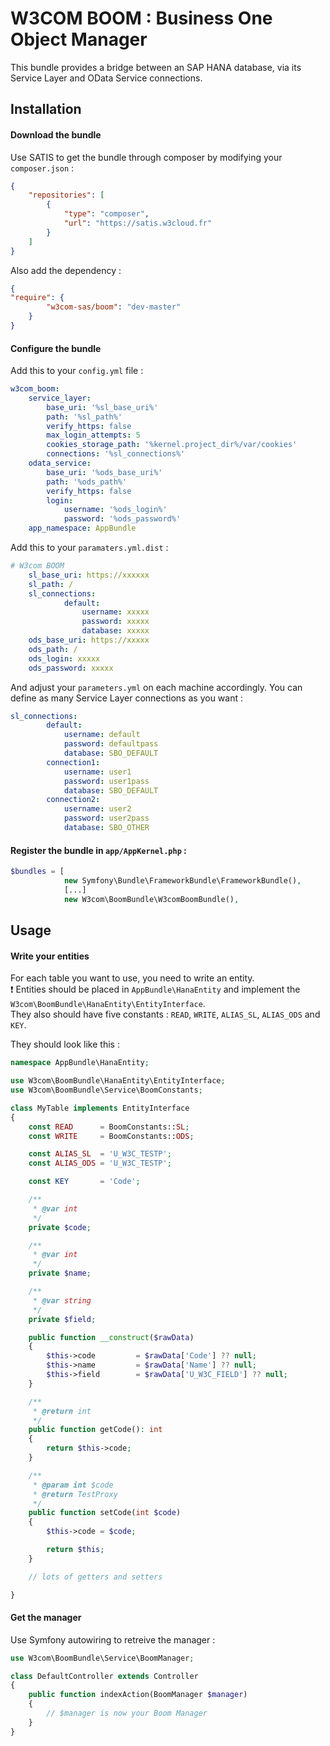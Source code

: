 # W3COM BOOM : Business One Object Manager

This bundle provides a bridge between an SAP HANA database, via its Service Layer and OData Service connections.

## Installation

#### Download the bundle

Use SATIS to get the bundle through composer by modifying your `composer.json` :

```json
{
    "repositories": [
        {
            "type": "composer",
            "url": "https://satis.w3cloud.fr"
        }
    ]
}
```

Also add the dependency :

```json
{
"require": {
        "w3com-sas/boom": "dev-master"
    }
}
```

#### Configure the bundle

Add this to your `config.yml` file :
````yaml
w3com_boom:
    service_layer:
        base_uri: '%sl_base_uri%'
        path: '%sl_path%'
        verify_https: false
        max_login_attempts: 5
        cookies_storage_path: '%kernel.project_dir%/var/cookies'
        connections: '%sl_connections%'
    odata_service:
        base_uri: '%ods_base_uri%'
        path: '%ods_path%'
        verify_https: false
        login:
            username: '%ods_login%'
            password: '%ods_password%'
    app_namespace: AppBundle
````

Add this to your `paramaters.yml.dist` :
````yaml
# W3com BOOM
    sl_base_uri: https://xxxxxx
    sl_path: /
    sl_connections:
            default:
                username: xxxxx
                password: xxxxx
                database: xxxxx
    ods_base_uri: https://xxxxx
    ods_path: /
    ods_login: xxxxx
    ods_password: xxxxx
````

And adjust your `parameters.yml` on each machine accordingly. You can define as many Service Layer connections as you want :
````yaml
sl_connections:
        default:
            username: default
            password: defaultpass
            database: SBO_DEFAULT
        connection1:
            username: user1
            password: user1pass
            database: SBO_DEFAULT
        connection2:
            username: user2
            password: user2pass
            database: SBO_OTHER
````

#### Register the bundle in `app/AppKernel.php` :

````php
$bundles = [
            new Symfony\Bundle\FrameworkBundle\FrameworkBundle(),
            [...]
            new W3com\BoomBundle\W3comBoomBundle(),
````

## Usage

#### Write your entities

For each table you want to use, you need to write an entity.  
❗️ Entities should be placed in `AppBundle\HanaEntity` and implement the `W3com\BoomBundle\HanaEntity\EntityInterface`.  
They also should have five constants : `READ`, `WRITE`, `ALIAS_SL`, `ALIAS_ODS` and `KEY`.

They should look like this :

````php
namespace AppBundle\HanaEntity;

use W3com\BoomBundle\HanaEntity\EntityInterface;
use W3com\BoomBundle\Service\BoomConstants;

class MyTable implements EntityInterface
{
    const READ      = BoomConstants::SL;
    const WRITE     = BoomConstants::ODS;

    const ALIAS_SL  = 'U_W3C_TESTP';
    const ALIAS_ODS = 'U_W3C_TESTP';

    const KEY       = 'Code';

    /**
     * @var int
     */
    private $code;

    /**
     * @var int
     */
    private $name;

    /**
     * @var string
     */
    private $field;

    public function __construct($rawData)
    {
        $this->code         = $rawData['Code'] ?? null;
        $this->name         = $rawData['Name'] ?? null;
        $this->field        = $rawData['U_W3C_FIELD'] ?? null;
    }

    /**
     * @return int
     */
    public function getCode(): int
    {
        return $this->code;
    }

    /**
     * @param int $code
     * @return TestProxy
     */
    public function setCode(int $code)
    {
        $this->code = $code;

        return $this;
    }

    // lots of getters and setters

}
````


#### Get the manager

Use Symfony autowiring to retreive the manager :

````php
use W3com\BoomBundle\Service\BoomManager;

class DefaultController extends Controller
{
    public function indexAction(BoomManager $manager)
    {
        // $manager is now your Boom Manager
    }
}
````